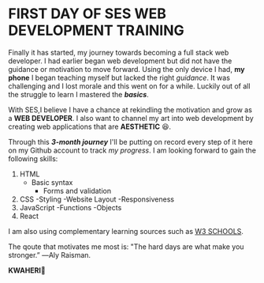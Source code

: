 # FIRST DAY OF SES WEB DEVELOPMENT TRAINING
Finally it has started, my journey towards becoming a full stack web developer. I had earlier began web development but did not have the guidance or motivation to move forward. Using the only device I had, **my phone** I began teaching myself but lacked the right _guidance_. It was challenging and I lost morale and this went on for a while. Luckily out of all the struggle to learn I mastered the ***basics***. 

With SES,I believe I have a chance at rekindling the motivation and grow as a **WEB DEVELOPER**. I also want to channel my art into web development by creating web applications that are **AESTHETIC** :laughing:.

Through this ***3-month journey*** I'll be putting on record every step of it here on my Github account to track _my progress_. I am looking forward to gain the following skills:
1. HTML
   - Basic syntax
     - Forms and validation
2. CSS
   -Styling
    -Website Layout
     -Responsiveness
3. JavaScript
   -Functions
    -Objects
4. React

I am also using complementary learning sources such as [W3 SCHOOLS](https://www.w3schools.com/js/default.asp).

The qoute that motivates me most is:
"The hard days are what make you stronger.” ―Aly Raisman.

**KWAHERI**:wave:
